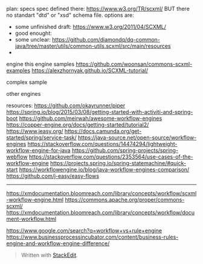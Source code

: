 plan:
specs
spec defined there: https://www.w3.org/TR/scxml/
BUT there no standart "dtd" or "xsd" schema file.
options are:

 - some unfinished draft: https://www.w3.org/2011/04/SCXML/
 - good enought: 
 - some unclear: https://github.com/diamondq/dq-common-java/tree/master/utils/common-utils.scxml/src/main/resources
 -  

engine
this engine
samples
https://github.com/woonsan/commons-scxml-examples
https://alexzhornyak.github.io/SCXML-tutorial/

complex sample

other engines

resources:
https://github.com/okayrunner/piper
https://spring.io/blog/2015/03/08/getting-started-with-activiti-and-spring-boot
https://github.com/meirwah/awesome-workflow-engines
https://copper-engine.org/docs/getting-started/tutorial2/
https://www.jeasy.org/
https://docs.camunda.org/get-started/spring/service-task/
https://java-source.net/open-source/workflow-engines
https://stackoverflow.com/questions/14474294/lightweight-workflow-engine-for-java
https://github.com/spring-projects/spring-webflow
https://stackoverflow.com/questions/2353564/use-cases-of-the-workflow-engine
https://projects.spring.io/spring-statemachine/#quick-start
https://workflowengine.io/blog/java-workflow-engines-comparison/
https://github.com/j-easy/easy-flows
___
https://xmdocumentation.bloomreach.com/library/concepts/workflow/scxml-workflow-engine.html
https://commons.apache.org/proper/commons-scxml/
https://xmdocumentation.bloomreach.com/library/concepts/workflow/document-workflow.html

https://www.google.com/search?q=workflow+vs+rule+engine
https://www.businessprocessincubator.com/content/business-rules-engine-and-workflow-engine-difference/


> Written with [StackEdit](https://stackedit.io/).
<!--stackedit_data:
eyJoaXN0b3J5IjpbMTgzMDExNzY1MSwtMjc3NzE0MDQwLDE3Nz
Q3MDYzNTRdfQ==
-->